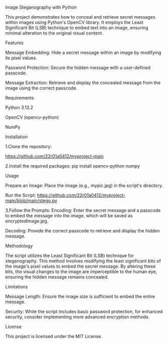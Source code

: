 Image Steganography with Python

This project demonstrates how to conceal and retrieve secret messages within images using Python's OpenCV library. It employs the Least Significant Bit (LSB) technique to embed text into an image, ensuring minimal alteration to the original visual content.

Features

Message Embedding: Hide a secret message within an image by modifying its pixel values.

Password Protection: Secure the hidden message with a user-defined passcode.

Message Extraction: Retrieve and display the concealed message from the image using the correct passcode.

Requirements

Python 3.13.2

OpenCV (opencv-python)

NumPy

Installation

1.Clone the repository:

https://github.com/22r01a0412/myproject-main

2.Install the required packages:
pip install opencv-python numpy

Usage

Prepare an Image:
Place the image (e.g., mypic.jpg) in the script's directory.

Run the Script:
https://github.com/22r01a0412/myproject-main/blob/main/stego.py

3.Follow the Prompts:
Encoding: Enter the secret message and a passcode to embed the message into the image, which will be saved as encryptedImage.jpg.

Decoding: Provide the correct passcode to retrieve and display the hidden message.

Methodology

The script utilizes the Least Significant Bit (LSB) technique for steganography. This method involves modifying the least significant bits of the image's pixel values to embed the secret message. By altering these bits, the visual changes to the image are imperceptible to the human eye, ensuring the hidden message remains concealed.

Limitations

Message Length: Ensure the image size is sufficient to embed the entire message.

Security: While the script includes basic password protection, for enhanced security, consider implementing more advanced encryption methods.

License

This project is licensed under the MIT License.

